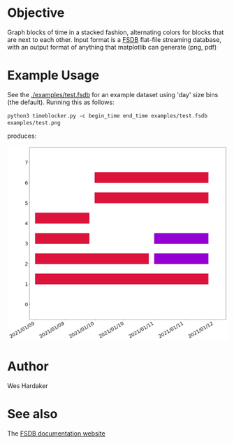 # Objective

Graph blocks of time in a stacked fashion, alternating colors for
blocks that are next to each other.  Input format is a [FSDB]
flat-file streaming database, with an output format of anything that
matplotlib can generate (png, pdf)

[FSDB]: https://www.isi.edu/~johnh/SOFTWARE/FSDB/

# Example Usage

See the [./examples/test.fsdb](examples/test.fsdb) for an example
dataset using 'day' size bins (the default).  Running this as follows:

```
python3 timeblocker.py -c begin_time end_time examples/test.fsdb examples/test.png 
```

produces:

![test.png](examples/test.png)

# Author

Wes Hardaker <opensource ATAT hardakers.net>

# See also

The [FSDB documentation website](https://fsdb.readthedocs.io/)

